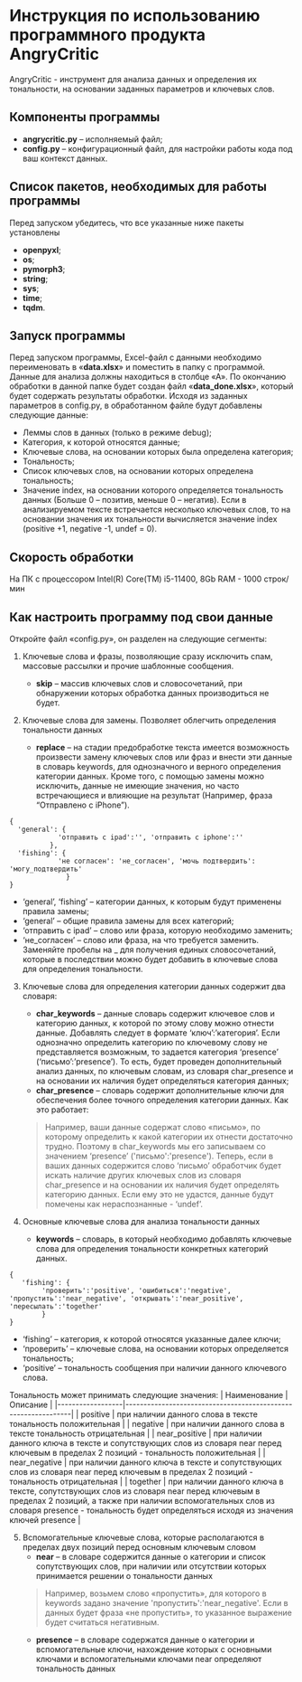 # Инструкция по использованию программного продукта AngryCritic


AngryCritic - инструмент для анализа данных и определения их тональности, на основании заданных параметров и ключевых слов.
## Компоненты программы
- **angrycritic.py** – исполняемый файл;
- **config.py** – конфигурационный файл, для настройки работы кода под ваш контекст данных.

## Список пакетов, необходимых для работы программы
Перед запуском убедитесь, что все указанные ниже пакеты установлены
- **openpyxl**;
- **os**;
- **pymorph3**;
- **string**;
- **sys**;
- **time**;
- **tqdm**.

## Запуск программы
Перед запуском программы, Excel-файл с данными необходимо переименовать в «**data.xlsx**» и поместить в папку с программой. Данные для анализа должны находиться в столбце «А». По окончанию обработки в данной папке будет создан файл «**data_done.xlsx**», который будет содержать результаты обработки. Исходя из заданных параметров в config.py, в обработанном файле будут добавлены следующие данные:
- Леммы слов в данных (только в режиме debug);
- Категория, к которой относятся данные;
- Ключевые слова, на основании которых была определена категория;
- Тональность;
- Список ключевых слов, на основании которых определена тональность;
- Значение index, на основании которого определяется тональность данных (Больше 0 – позитив, меньше 0 – негатив).
Если в анализируемом тексте встречается несколько ключевых слов, то на основании значения их тональности вычисляется значение index (positive +1, negative -1, undef = 0).

## Скорость обработки
На ПК с процессором Intel(R) Core(TM) i5-11400, 8Gb RAM - 1000 строк/мин

## Как настроить программу под свои данные
Откройте файл «config.py», он разделен на следующие сегменты:
1. Ключевые слова и фразы, позволяющие сразу исключить спам, массовые рассылки и прочие шаблонные сообщения.
	+ **skip** – массив ключевых слов и словосочетаний, при обнаружении которых обработка данных производиться не будет. 

2. Ключевые слова для замены. Позволяет облегчить определения тональности данных
	+ **replace** – на стадии предобработке текста имеется возможность произвести замену ключевых слов или фраз и внести эти данные в словарь keywords, для однозначного и верного определения категории данных. Кроме того, с помощью замены можно исключить, данные не имеющие значения, но часто встречающиеся и влияющие на результат (Например, фраза “Отправлено с iPhone”).
```
{
  'general': {
  			'отправить с ipad':'', 'отправить с iphone':''
		  },
  'fishing': {
  			'не согласен': 'не_согласен', 'мочь подтвердить': 					'могу_подтвердить'
    		  }
}
```
- ‘general’, ‘fishing’ – категории данных, к которым будут применены правила замены;
- ‘general’ – общие правила замены для всех категорий;
- ‘отправить с ipad’ – слово или фраза, которую необходимо заменить;
- ‘не_согласен’ – слово или фраза, на что требуется заменить. Заменяйте пробелы на _ для получения единых словосочетаний, которые в последствии можно будет добавить в ключевые слова для определения тональности.

3. Ключевые слова для определения категории данных содержит два словаря:
	+ **char_keywords** – данные словарь содержит ключевое слов и категорию данных, к которой по этому слову можно отнести данные. Добавлять следует в формате ‘ключ’:’категория’. Если однозначно определить категорию по ключевому слову не представляется возможным, то задается категория ‘presence’ (‘письмо’:’presence’). То есть, будет проведен дополнительный анализ данных, по ключевым словам, из словаря char_presence и на основании их наличия будет определяться категория данных; 
	+ **char_presence** – словарь содержит дополнительные ключи для обеспечения более точного определения категории данных.
Как это работает:
	> Например, ваши данные содержат слово «письмо», по которому определить к какой категории их отнести достаточно трудно. Поэтому в char_keywords мы его записываем со значением ‘presence’ ('письмо':'presence'). Теперь, если в ваших данных содержится слово ‘письмо’ обработчик будет искать наличие других ключевых слов из словаря char_presence и на основании их наличия будет определять категорию данных. Если ему это не удастся, данные будут помечены как нераспознанные - ‘undef’.

4. Основные ключевые слова для анализа тональности данных
	+ **keywords** – словарь, в который необходимо добавлять ключевые слова для определения тональности конкретных категорий данных.
```
{
   'fishing': {
      	'проверить':'positive', 'ошибиться':'negative', 'пропустить':'near_negative', 'открывать':'near_positive', 'пересылать':'together'
      	}
}
```
- ‘fishing’ – категория, к которой относятся указанные далее ключи;
- ‘проверить’ – ключевые слова, на основании которых определяется тональность;
- ‘positive’ – тональность сообщения при наличии данного ключевого слова. 

Тональность может принимать следующие значения:
| Наименование     | Описание                                                      |
|------------------|---------------------------------------------------------------|
| positive	  | при наличии данного слова в тексте тональность положительная |
| negative        | при наличии данного слова в тексте тональность отрицательная |
| near_positive  | при наличии данного ключа в тексте и сопутствующих слов из словаря near перед ключевым в пределах 2 позиций - тональность положительная |
| near_negative   | при наличии данного ключа в тексте и сопутствующих слов из словаря near перед ключевым в пределах 2 позиций - тональность отрицательная |
| together	   | при наличии данного ключа в тексте, сопутствующих слов из словаря near перед ключевым в пределах 2 позиций, а также при наличии вспомогательных слов из словаря presence - тональность будет определяться исходя из значения ключей presence |

5. Вспомогательные ключевые слова, которые располагаются в пределах двух позиций перед основным ключевым словом
	+ **near** – в словаре содержится данные о категории и список сопутствующих слов, при наличии или отсутствии которых принимается решении о тональности данных
	> Например, возьмем слово «пропустить», для которого в keywords задано значение 'пропустить':'near_negative'. Если в данных будет фраза «не пропустить», то указанное выражение будет считаться негативным.
	+ **presence** – в словаре содержатся данные о категории и вспомогательные ключи, нахождение которых с основными ключами и вспомогательными ключами near определяют тональность данных


